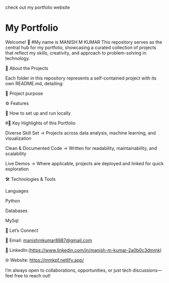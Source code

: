 check out my portfolio website
# My Portfolio
Welcome! 👋
#My name is MANISH M KUMAR
This repository serves as the central hub for my portfolio, showcasing a curated collection of projects that reflect my skills, creativity, and approach to problem-solving in technology.

📂 About the Projects

Each folder in this repository represents a self-contained project with its own README.md, detailing:

📌 Project purpose

⚙️ Features

🚀 How to set up and run locally

#🔑 Key Highlights of this Portfolio

Diverse Skill Set → Projects across  data analysis, machine learning, and visualization

Clean & Documented Code → Written for readability, maintainability, and scalability

Live Demos → Where applicable, projects are deployed and linked for quick exploration

🛠️ Technologies & Tools

Languages

Python 


Databases

MySql


🤝 Let’s Connect

📧 Email: manishmkumar8887@gmail.com

💼  LinkedIn:(https://www.linkedin.com/in/manish-m-kumar-2a0b0c3dmmk)

🌐 Website: https://mmkpf.netlify.app/

I’m always open to collaborations, opportunities, or just tech discussions—feel free to reach out!

